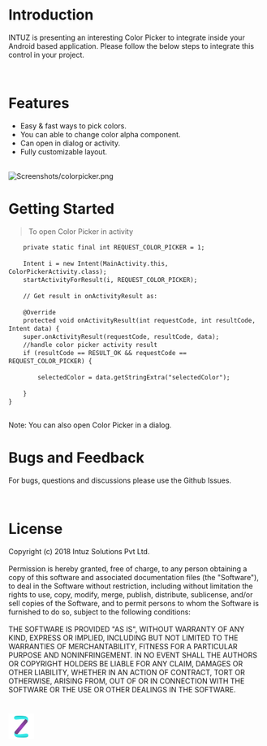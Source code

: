 <h1>Introduction</h1>

INTUZ is presenting an interesting Color Picker to integrate inside your Android based application. Please follow the below steps to integrate this control in your project.

<br>
<h1>Features</h1>

- Easy & fast ways to pick colors.
- You can able to change color alpha component.
- Can open in dialog or activity.
- Fully customizable layout.


<br>
<img src="Screenshots/colorpicker.gif" width=500 alt="Screenshots/colorpicker.png">

<h1>Getting Started</h1>

> To open Color Picker in activity

```
    private static final int REQUEST_COLOR_PICKER = 1;
    
    Intent i = new Intent(MainActivity.this, ColorPickerActivity.class);
    startActivityForResult(i, REQUEST_COLOR_PICKER);
    
    // Get result in onActivityResult as:
    
    @Override
    protected void onActivityResult(int requestCode, int resultCode, Intent data) {
    super.onActivityResult(requestCode, resultCode, data);
    //handle color picker activity result
    if (resultCode == RESULT_OK && requestCode == REQUEST_COLOR_PICKER) {
    
        selectedColor = data.getStringExtra("selectedColor");
     
    }
}
    

```
Note: You can also open Color Picker in a dialog.


<h1>Bugs and Feedback</h1>

For bugs, questions and discussions please use the Github Issues.

<br>
<h1>License</h1>

Copyright (c) 2018 Intuz Solutions Pvt Ltd.
<br><br>
Permission is hereby granted, free of charge, to any person obtaining a copy of this software and associated documentation files (the "Software"), to deal in the Software without restriction, including without limitation the rights to use, copy, modify, merge, publish, distribute, sublicense, and/or sell copies of the Software, and to permit persons to whom the Software is furnished to do so, subject to the following conditions:
<br><br>
THE SOFTWARE IS PROVIDED "AS IS", WITHOUT WARRANTY OF ANY KIND, EXPRESS OR IMPLIED, INCLUDING BUT NOT LIMITED TO THE WARRANTIES OF MERCHANTABILITY, FITNESS FOR A PARTICULAR PURPOSE AND NONINFRINGEMENT. IN NO EVENT SHALL THE AUTHORS OR COPYRIGHT HOLDERS BE LIABLE FOR ANY CLAIM, DAMAGES OR OTHER LIABILITY, WHETHER IN AN ACTION OF CONTRACT, TORT OR OTHERWISE, ARISING FROM, OUT OF OR IN CONNECTION WITH THE SOFTWARE OR THE USE OR OTHER DEALINGS IN THE SOFTWARE.

<h1></h1>
<a href="http://www.intuz.com">
<img src="Screenshots/logo.jpg">
</a>